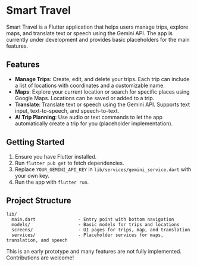 # Smart Travel

Smart Travel is a Flutter application that helps users manage trips, explore maps, and translate text or speech using the Gemini API. The app is currently under development and provides basic placeholders for the main features.

## Features

- **Manage Trips**: Create, edit, and delete your trips. Each trip can include a list of locations with coordinates and a customizable name.
- **Maps**: Explore your current location or search for specific places using Google Maps. Locations can be saved or added to a trip.
- **Translate**: Translate text or speech using the Gemini API. Supports text input, text-to-speech, and speech-to-text.
- **AI Trip Planning**: Use audio or text commands to let the app automatically create a trip for you (placeholder implementation).

## Getting Started

1. Ensure you have Flutter installed.
2. Run `flutter pub get` to fetch dependencies.
3. Replace `YOUR_GEMINI_API_KEY` in `lib/services/gemini_service.dart` with your own key.
4. Run the app with `flutter run`.

## Project Structure

```
lib/
  main.dart                - Entry point with bottom navigation
  models/                  - Basic models for trips and locations
  screens/                 - UI pages for trips, map, and translation
  services/                - Placeholder services for maps, translation, and speech
```

This is an early prototype and many features are not fully implemented. Contributions are welcome!
